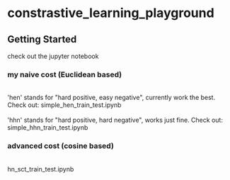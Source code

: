 # constrastive_learning_playground



<!-- GETTING STARTED -->
## Getting Started
check out the jupyter notebook


### my naive cost (Euclidean based)
<br>'hen' stands for "hard positive, easy negative", currently work the best. Check out: simple_hen_train_test.ipynb</br>
<br>'hhn' stands for "hard positive, hard negative", works just fine. Check out: simple_hhn_train_test.ipynb</br>

### advanced cost (cosine based)
<br> hn_sct_train_test.ipynb</br>



